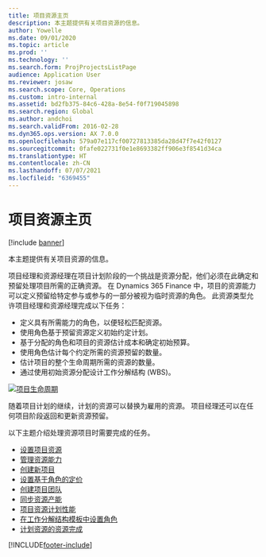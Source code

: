 ```yaml
---
title: 项目资源主页
description: 本主题提供有关项目资源的信息。
author: Yowelle
ms.date: 09/01/2020
ms.topic: article
ms.prod: ''
ms.technology: ''
ms.search.form: ProjProjectsListPage
audience: Application User
ms.reviewer: josaw
ms.search.scope: Core, Operations
ms.custom: intro-internal
ms.assetid: bd2fb375-84c6-428a-8e54-f0f719045898
ms.search.region: Global
ms.author: andchoi
ms.search.validFrom: 2016-02-28
ms.dyn365.ops.version: AX 7.0.0
ms.openlocfilehash: 579a07e117cf00727813385da28d47f7e42f0127
ms.sourcegitcommit: 0fafe022731f0e1e8693382ff906e3f8541d34ca
ms.translationtype: HT
ms.contentlocale: zh-CN
ms.lasthandoff: 07/07/2021
ms.locfileid: "6369455"
---
```

# <a name="project-resourcing-home-page"></a>项目资源主页

[!include [banner](../includes/banner.md)]

本主题提供有关项目资源的信息。

项目经理和资源经理在项目计划阶段的一个挑战是资源分配，他们必须在此确定和预留处理项目所需的正确资源。 在 Dynamics 365 Finance 中，项目的资源能力可以定义预留给特定参与或参与的一部分被视为临时资源的角色。 此资源类型允许项目经理和资源经理完成以下任务：

- 定义具有所需能力的角色，以便轻松匹配资源。
- 使用角色基于预留资源定义初始约定计划。
- 基于分配的角色和项目的资源估计成本和确定初始预算。
- 使用角色估计每个约定所需的资源预留的数量。
- 估计项目的整个生命周期所需的资源的数量。
- 通过使用初始资源分配设计工作分解结构 (WBS)。

[![项目生命周期](./media/projectresourcing02-1024x812.jpg)](./media/projectresourcing02.jpg)

随着项目计划的继续，计划的资源可以替换为雇用的资源。 项目经理还可以在任何项目阶段返回和更新资源预留。

以下主题介绍处理资源项目时需要完成的任务。

- [设置项目资源](set-up-project-resources.md)
- [管理资源能力](manage-resource-competencies.md)
- [创建新项目](create-new-project.md)
- [设置基于角色的定价](set-up-role-based-pricing.md)
- [创建项目团队](create-project-team.md)
- [同步资源产能](synchronize-resource-capacity.md)
- [项目资源计划性能](project-scheduling-performance.md)
- [在工作分解结构模板中设置角色](set-up-roles-wbs-template.md)
- [计划资源的资源完成](resource-fulfillment-planned-resources.md)


[!INCLUDE[footer-include](../includes/footer-banner.md)]